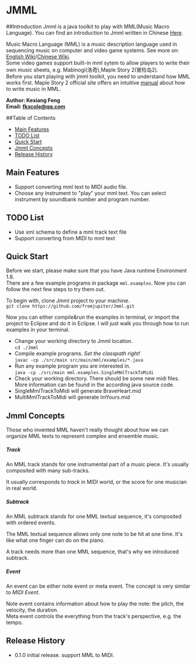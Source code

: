 # JMML

##Introduction
Jmml is a java toolkit to play with MML(Music Macro Language). You can find an introduction to Jmml written in Chinese [Here](https://zhuanlan.zhihu.com/p/22833739 "Jmml-想用java玩音乐").

Music Macro Language (MML) is a music description language used in sequencing music on computer and video game systems. See more on: [English Wiki](https://en.wikipedia.org/wiki/Music_Macro_Language "Music Macro Language")/[Chinese Wiki](https://zh.wikipedia.org/wiki/Music_Macro_Language "Chinese Wiki").<br/>
Some video games support built-in mml sytem to allow players to write their own music sheets, e.g. Mabinogi(洛奇),Maple Story 2(冒险岛2).<br/>
Before you start playing with jmml toolkit, you need to understand how MML works first. Maple Story 2 official site offers an intuitive [manual](http://mxd2.qq.com/cp/a20160420news/content-2.shtml "manual") about how to write music in MML.

**Author: Kexiang Feng**<br/>
**Email: fkxcole@qq.com**

##Table of Contents
* [Main Features](#main-features)
* [TODO List](#todo-list)
* [Quick Start](#quick-start)
* [Jmml Concepts](#jmml-concepts)
* [Release History](#release-history)

## Main Features
- Support converting mml text to MIDI audio file.
- Choose any instrument to "play" your mml text. You can select instrument by soundbank number and program number.

## TODO List
- Use xml schema to define a mml track text file
- Support converting from MIDI to mml text

## Quick Start
Before we start, please make sure that you have Java runtime Environment 1.8.<br/>
There are a few example programs in package `mml.examples`. Now you can follow the next few steps to try them out.

To begin with, clone Jmml project to your machine.<br/>
`git clone https://github.com/fromjupiter/Jmml.git`<br/>

Now you can either compile&run the examples in terminal, or import the project to Eclipse and do it in Eclipse. I will just walk you through how to run examples in your terminal.

* Change your working directory to Jmml location.<br/>
`cd ./Jmml`
* Compile example programs. *Set the classpath right!*<br/>
`javac -cp ./src/main src/main/mml/examples/*.java`
* Run any example program you are interested in.<br/>
`java -cp ./src/main mml.examples.SingleMmlTrackToMidi`
* Check your working directory. There should be some new midi files. More information can be found in the according java source code.
 * SingleMmlTrackToMidi will generate BraveHeart.mid
 * MultiMmlTrackToMidi will generate ImYours.mid

## Jmml Concepts
Those who invented MML haven't really thought about how we can organize MML texts to represent complex and ensemble music.
##### *Track*
An MML track stands for one instrumental part of a music piece. It's usually composited with many sub-tracks.

It usually corresponds to *track* in MIDI world, or the score for one musician in real world.
##### *Subtrack*
An MML subtrack stands for one MML textual sequence, it's composited with ordered events.

The MML textual sequence allows only one note to be hit at one time. It's like what one finger can do on the piano. 

A track needs more than one MML sequence, that's why we introduced subtrack.

##### *Event*
An event can be either note event or meta event. The concept is very similar to *MIDI Event*.

Note event contains information about how to play the note: the pitch, the velocity, the duration.<br/>
Meta event controls the everything from the track's perspective, e.g. the tempo.

## Release History
- 0.1.0 initial release. support MML to MIDI.
